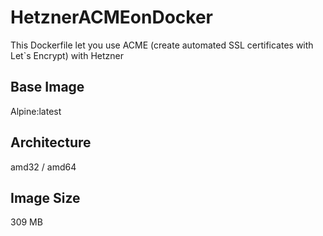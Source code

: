 # HetznerACMEonDocker

This Dockerfile let you use ACME (create automated SSL certificates with Let`s Encrypt) with Hetzner

## Base Image
Alpine:latest

## Architecture
amd32 / amd64

## Image Size
309 MB
